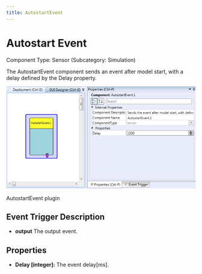 ```yaml
---
title: AutostartEvent
---
```


# Autostart Event

Component Type: Sensor (Subcategory: Simulation)

The AutostartEvent component sends an event after model start, with a delay defined by the Delay property.

![Screenshot: AutostartEvent plugin](img/autostartevent.jpg "Screenshot: AutostartEvent plugin")

AutostartEvent plugin

## Event Trigger Description

*   **output** The output event.

## Properties

*   **Delay \[integer\]:** The event delay\[ms\].